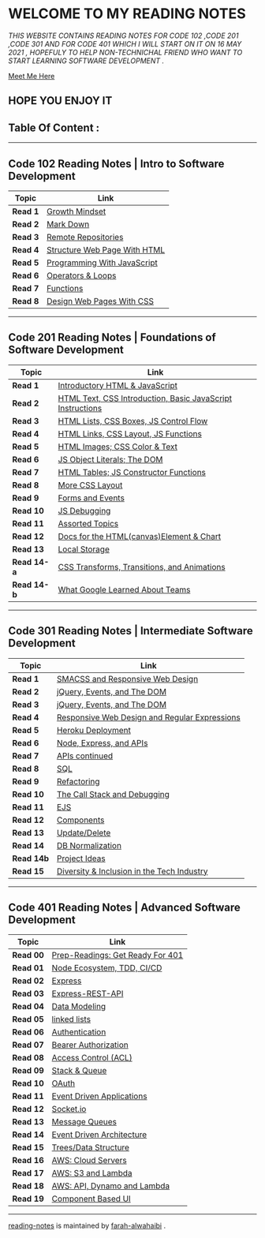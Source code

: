 # **WELCOME TO MY READING NOTES** 
*THIS WEBSITE CONTAINS READING NOTES FOR CODE 102 ,CODE 201 ,CODE 301 AND FOR CODE 401 WHICH I WILL START ON IT ON 16 MAY 2021 , HOPEFULY TO HELP NON-TECHNICHAL FRIEND WHO WANT TO START LEARNING SOFTWARE DEVELOPMENT .*

[Meet Me Here](https://github.com/farahalwahaibi/Reading-Notes/blob/main/Resume.md) 

## **HOPE YOU ENJOY IT**
## **Table Of Content :**
***
## **Code 102 Reading Notes | Intro to Software Development**
**Topic** | **Link**
----- | -----
**Read 1** | [Growth Mindset](https://farahalwahaibi.github.io/Reading-Notes/Code-102/reading-notes/class-01) 
**Read 2** | [Mark Down](https://farahalwahaibi.github.io/Reading-Notes/Code-102/reading-notes/class-02) 
**Read 3** | [Remote Repositories](https://farahalwahaibi.github.io/Reading-Notes/Code-102/reading-notes/class-03)
**Read 4** | [Structure Web Page With HTML](https://farahalwahaibi.github.io/Reading-Notes/Code-102/reading-notes/class-04)
**Read 5** | [Programming With JavaScript](https://farahalwahaibi.github.io/Reading-Notes/Code-102/reading-notes/class-05)
**Read 6** | [Operators & Loops](https://farahalwahaibi.github.io/Reading-Notes/Code-102/reading-notes/class-06)
**Read 7** | [Functions](https://farahalwahaibi.github.io/Reading-Notes/Code-102/reading-notes/class-07)
**Read 8** | [Design Web Pages With CSS](https://farahalwahaibi.github.io/Reading-Notes/Code-102/reading-notes/class-08) 
***

## **Code 201 Reading Notes | Foundations of Software Development**
**Topic** | **Link**
----- | ----- 
**Read 1** | [Introductory HTML & JavaScript](https://farahalwahaibi.github.io/Reading-Notes/Code-201/reading-notes/class-01)
**Read 2** | [HTML Text, CSS Introduction, Basic JavaScript Instructions](https://farahalwahaibi.github.io/Reading-Notes/Code-201/reading-notes/class-02)
**Read 3** | [HTML Lists, CSS Boxes, JS Control Flow](https://farahalwahaibi.github.io/Reading-Notes/Code-201/reading-notes/class-03)
**Read 4** |[HTML Links, CSS Layout, JS Functions](https://farahalwahaibi.github.io/Reading-Notes/Code-201/reading-notes/class-04)
**Read 5** | [HTML Images; CSS Color & Text](https://farahalwahaibi.github.io/Reading-Notes/Code-201/reading-notes/class-05)   
**Read 6** | [JS Object Literals; The DOM](https://farahalwahaibi.github.io/Reading-Notes/Code-201/reading-notes/class-06)
**Read 7** | [HTML Tables; JS Constructor Functions](https://farahalwahaibi.github.io/Reading-Notes/Code-201/reading-notes/class-07)
**Read 8** | [More CSS Layout](https://farahalwahaibi.github.io/Reading-Notes/Code-201/reading-notes/class-08)
**Read 9** | [Forms and Events](https://farahalwahaibi.github.io/Reading-Notes/Code-201/reading-notes/class-09)
**Read 10** | [JS Debugging](https://farahalwahaibi.github.io/Reading-Notes/Code-201/reading-notes/class-10)
**Read 11** | [Assorted Topics](https://farahalwahaibi.github.io/Reading-Notes/Code-201/reading-notes/class-11)
**Read 12** | [Docs for the HTML(canvas)Element & Chart](https://farahalwahaibi.github.io/Reading-Notes/Code-201/reading-notes/class-12)
**Read 13** | [Local Storage](https://farahalwahaibi.github.io/Reading-Notes/Code-201/reading-notes/class-13)
**Read 14-a** | [CSS Transforms, Transitions, and Animations](https://farahalwahaibi.github.io/Reading-Notes/Code-201/reading-notes/class-14a)
**Read 14-b** | [What Google Learned About Teams](https://farahalwahaibi.github.io/Reading-Notes/Code-201/reading-notes/class-14b)
***

## **Code 301 Reading Notes | Intermediate Software Development**
**Topic** | **Link**
----- | -----
**Read 1** | [SMACSS and Responsive Web Design](https://farahalwahaibi.github.io/Reading-Notes/Code-301/reading-notes/class-01)
**Read 2** | [jQuery, Events, and The DOM](https://farahalwahaibi.github.io/Reading-Notes/Code-301/reading-notes/class-02)
**Read 3** | [jQuery, Events, and The DOM](https://farahalwahaibi.github.io/Reading-Notes/Code-301/reading-notes/class-03)
**Read 4** | [Responsive Web Design and Regular Expressions](https://farahalwahaibi.github.io/Reading-Notes/Code-301/reading-notes/class-04)
**Read 5** | [Heroku Deployment](https://farahalwahaibi.github.io/Reading-Notes/Code-301/reading-notes/class-05)
**Read 6** | [Node, Express, and APIs](https://farahalwahaibi.github.io/Reading-Notes/Code-301/reading-notes/class-06)
**Read 7** | [APIs continued](https://farahalwahaibi.github.io/Reading-Notes/Code-301/reading-notes/class-07)
**Read 8** | [SQL](https://farahalwahaibi.github.io/Reading-Notes/Code-301/reading-notes/class-08)
**Read 9** | [Refactoring](https://farahalwahaibi.github.io/Reading-Notes/Code-301/reading-notes/class-09)
**Read 10** | [The Call Stack and Debugging](https://farahalwahaibi.github.io/Reading-Notes/Code-301/reading-notes/class-10)
**Read 11** | [EJS](https://farahalwahaibi.github.io/Reading-Notes/Code-301/reading-notes/class-11)
**Read 12** | [Components](https://farahalwahaibi.github.io/Reading-Notes/Code-301/reading-notes/class-12)
**Read 13** | [Update/Delete](https://farahalwahaibi.github.io/Reading-Notes/Code-301/reading-notes/class-13)
**Read 14** | [DB Normalization](https://farahalwahaibi.github.io/Reading-Notes/Code-301/reading-notes/class-14)
**Read 14b** | [Project Ideas](https://farahalwahaibi.github.io/Reading-Notes/Code-301/reading-notes/class-14b)
**Read 15** | [Diversity & Inclusion in the Tech Industry](https://farahalwahaibi.github.io/Reading-Notes/Code-301/reading-notes/class-15)




***

## **Code 401 Reading Notes | Advanced Software Development**
**Topic** | **Link**
----- | -----
**Read 00** | [Prep-Readings: Get Ready For 401](https://farahalwahaibi.github.io/Reading-Notes/Code-401/reading-notes/class-00)
**Read 01** | [Node Ecosystem, TDD, CI/CD](https://farahalwahaibi.github.io/Reading-Notes/Code-401/reading-notes/class-01)
**Read 02** | [Express](https://farahalwahaibi.github.io/Reading-Notes/Code-401/reading-notes/class-02)
**Read 03** | [Express-REST-API](https://farahalwahaibi.github.io/Reading-Notes/Code-401/reading-notes/class-03)
**Read 04** | [Data Modeling](https://farahalwahaibi.github.io/Reading-Notes/Code-401/reading-notes/class-04)
**Read 05** | [linked lists](https://farahalwahaibi.github.io/Reading-Notes/Code-401/reading-notes/class-05)
**Read 06** | [Authentication](https://farahalwahaibi.github.io/Reading-Notes/Code-401/reading-notes/class-06)
**Read 07** | [Bearer Authorization](https://farahalwahaibi.github.io/Reading-Notes/Code-401/reading-notes/class-07)
**Read 08** | [Access Control (ACL)](https://farahalwahaibi.github.io/Reading-Notes/Code-401/reading-notes/class-08)
**Read 09** | [Stack & Queue](https://farahalwahaibi.github.io/Reading-Notes/Code-401/reading-notes/class-09)
**Read 10** | [OAuth](https://farahalwahaibi.github.io/Reading-Notes/Code-401/reading-notes/class-10)
**Read 11** | [Event Driven Applications](https://farahalwahaibi.github.io/Reading-Notes/Code-401/reading-notes/class-11)
**Read 12** | [Socket.io](https://farahalwahaibi.github.io/Reading-Notes/Code-401/reading-notes/class-12)
**Read 13** | [Message Queues](https://farahalwahaibi.github.io/Reading-Notes/Code-401/reading-notes/class-13)
**Read 14** | [Event Driven Architecture](https://farahalwahaibi.github.io/Reading-Notes/Code-401/reading-notes/class-14)
**Read 15** | [Trees/Data Structure](https://farahalwahaibi.github.io/Reading-Notes/Code-401/reading-notes/class-15)
**Read 16** | [AWS: Cloud Servers ](https://farahalwahaibi.github.io/Reading-Notes/Code-401/reading-notes/class-16)
**Read 17** | [AWS: S3 and Lambda](https://farahalwahaibi.github.io/Reading-Notes/Code-401/reading-notes/class-17)
**Read 18** | [AWS: API, Dynamo and Lambda](https://farahalwahaibi.github.io/Reading-Notes/Code-401/reading-notes/class-18)
**Read 19** | [Component Based UI](https://farahalwahaibi.github.io/Reading-Notes/Code-401/reading-notes/class-19)





***


[reading-notes](https://github.com/farahalwahaibi/Reading-Notes) is maintained by [farah-alwahaibi](https://github.com/farahalwahaibi) .
